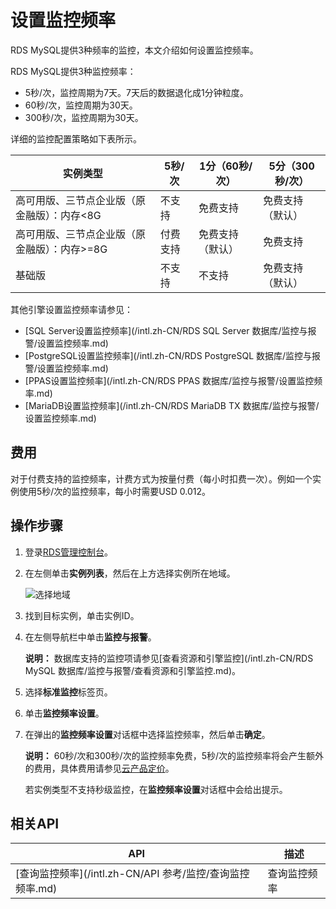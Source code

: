 # 设置监控频率

RDS MySQL提供3种频率的监控，本文介绍如何设置监控频率。

RDS MySQL提供3种监控频率：

-   5秒/次，监控周期为7天。7天后的数据退化成1分钟粒度。
-   60秒/次，监控周期为30天。
-   300秒/次，监控周期为30天。

详细的监控配置策略如下表所示。

|实例类型|5秒/次|1分（60秒/次）|5分（300秒/次）|
|----|----|---------|----------|
|高可用版、三节点企业版（原金融版）：内存<8G|不支持|免费支持|免费支持（默认）|
|高可用版、三节点企业版（原金融版）：内存\>=8G|付费支持|免费支持（默认）|免费支持|
|基础版|不支持|不支持|免费支持（默认）|

其他引擎设置监控频率请参见：

-   [SQL Server设置监控频率](/intl.zh-CN/RDS SQL Server 数据库/监控与报警/设置监控频率.md)
-   [PostgreSQL设置监控频率](/intl.zh-CN/RDS PostgreSQL 数据库/监控与报警/设置监控频率.md)
-   [PPAS设置监控频率](/intl.zh-CN/RDS PPAS 数据库/监控与报警/设置监控频率.md)
-   [MariaDB设置监控频率](/intl.zh-CN/RDS MariaDB TX 数据库/监控与报警/设置监控频率.md)

## 费用

对于付费支持的监控频率，计费方式为按量付费（每小时扣费一次）。例如一个实例使用5秒/次的监控频率，每小时需要USD 0.012。

## 操作步骤

1.  登录[RDS管理控制台](https://rds.console.aliyun.com/)。

2.  在左侧单击**实例列表**，然后在上方选择实例所在地域。

    ![选择地域](https://static-aliyun-doc.oss-accelerate.aliyuncs.com/assets/img/zh-CN/3074469951/p36543.png)

3.  找到目标实例，单击实例ID。

4.  在左侧导航栏中单击**监控与报警**。

    **说明：** 数据库支持的监控项请参见[查看资源和引擎监控](/intl.zh-CN/RDS MySQL 数据库/监控与报警/查看资源和引擎监控.md)。

5.  选择**标准监控**标签页。

6.  单击**监控频率设置**。

7.  在弹出的**监控频率设置**对话框中选择监控频率，然后单击**确定**。

    **说明：** 60秒/次和300秒/次的监控频率免费，5秒/次的监控频率将会产生额外的费用，具体费用请参见[云产品定价](https://www.alibabacloud.com/zh/product/apsaradb-for-rds-mysql/pricing)。

    若实例类型不支持秒级监控，在**监控频率设置**对话框中会给出提示。


## 相关API

|API|描述|
|---|--|
|[查询监控频率](/intl.zh-CN/API 参考/监控/查询监控频率.md)|查询监控频率|

